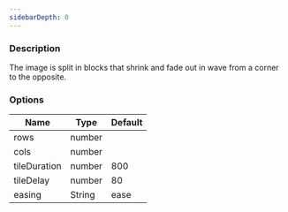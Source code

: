 ```yaml
---
sidebarDepth: 0
---
```


### Description

The image is split in blocks that shrink and fade out in wave from a corner to the opposite.

### Options

| Name         | Type    | Default |
| ------------ | ------- | ------- |
| rows         | number |         |
| cols         | number |         |
| tileDuration | number | 800     |
| tileDelay    | number | 80      |
| easing       | String  | ease    |
